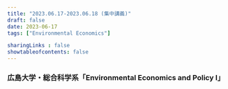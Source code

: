 ```yaml
---
title: "2023.06.17-2023.06.18 (集中講義)"
draft: false
date: 2023-06-17
tags: ["Environmental Economics"]

sharingLinks : false
showtableofcontents: false
---
```


### 広島大学・総合科学系「Environmental Economics and Policy I」


